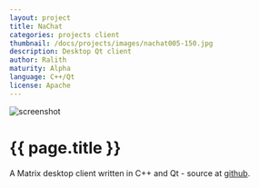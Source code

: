 ```yaml
---
layout: project
title: NaChat
categories: projects client
thumbnail: /docs/projects/images/nachat005-150.jpg
description: Desktop Qt client
author: Ralith
maturity: Alpha
language: C++/Qt
license: Apache
---
```


![screenshot](/docs/projects/images/nachat005.jpg "{{ page.title }}")

# {{ page.title }}
A Matrix desktop client written in C++ and Qt - source at [github](https://github.com/Ralith/nachat).
